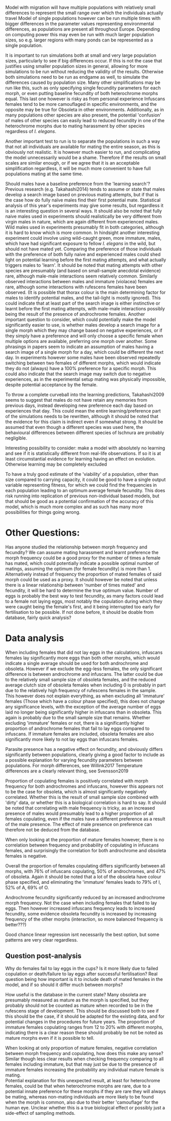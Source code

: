 Model with migration will have multiple populations with relatively small differences to represent the small range over which the individuals actually travel
Model of single populations however can be run multiple times with bigger differences in the parameter values representing environmental differences, as populations are present all throughout Europe. Depending on computing power this may even be run with much larger population sizes, so e.g. larger regions with many ponds can be represented as a single population.

It is important to run simulations both at small and very large population sizes, particularly to see if big differences occur. If this is not the case that justifies using smaller population sizes in general, allowing for more simulations to be run without reducing the validity of the results. Otherwise both simulations need to be run as endgame as well, to simulate the differences caused by population size.
Many other simplifications may be run like this, such as only specifying single fecundity parameters for each morph, or even putting baseline fecundity of both heterochrome morphs equal. This last one however is risky as from personal experience Infuscans females tend to be more camouflaged in specific environments, and the opposite may be true for Obsoleta in other environments. Additionally, as in many populations other species are also present, the potential 'confusion' of males of other species can easily lead to reduced fecundity in one of the heterochrome morphs due to mating harassment by other species regardless of *I. elegans*.

Another important test to run is to separate the populations in such a way that not all individuals are available for mating the entire season, as this is obviously not realistic. It is however much easier to run, and complicating the model unnecessarily would be a shame. Therefore if the results on small scales are similar enough, or if we agree that it is an acceptable simplification regardless, it will be much more convenient to have full populations mating at the same time.

Should males have a baseline preference from the 'learning search'? Previous research (e.g. Takahashi2014) tends to assume or state that males develop a search image based on previous mating attempts, but if that is the case how do fully naïve males find their first potential mate. Statistical analysis of this year's experiments may give some results, but regardless it is an interesting question in several ways. It should also be noted that fully naive males used in experiments should realistically be very different from virgin males in nature, which are again different from experienced males. Wild males used in experiments presumably fit in both categories, although it is hard to know which is more common. In hindsight another interesting experiment could involve using wild-caught green, more immature, males, which have had significant exposure to fellow *I. elegans* in the wild, but should not have mated yet. Comparing the preference of those individuals with the preference of both fully naive and experienced males could shed light on potential learning before the first mating attempts, and what actually triggers males to 'learn'. It should be noted that mating attempts with other species are presumably (and based on small-sample anecdotal evidence) rare, although male-male interactions seem relatively common. Similarly observed interactions between males and immature (violacea) females are rare, although some interactions with rufescens females have been observed. (It is possible that thorax colour is the main determining factor for males to identify potential males, and the tail-light is mostly ignored). This could indicate that at least part of the search image is either instinctive or learnt before the first mating attempts, with male-male interactions possibly being the result of the presence of androchrome females.
Another important question to consider, which could potentially make the model significantly easier to use, is whether males develop a search image for a single morph which they may change based on negative experiences, or if they simply have a preference and will only choose a specific female when multiple options are available, preferring one morph over another. Some phrasings in papers seem to indicate an assumption of males having a search image of a single morph for a day, which could be different the next day. In experiments however some males have been observed repeatedly switching between two females of different morphs, which would indicate they do not (always) have a 100% preference for a specific morph. This could also indicate that the search image may switch due to negative experiences, as in the experimental setup mating was physically impossible, despite potential acceptance by the female.

To throw a complete curveball into the learning predictions, Takahashi2009 seems to suggest that males do not have retain any memories from previous days, instead developing new preference each day based on experiences that day. This could mean the entire learning/preference part of the simulations needs to be rewritten, although it should be noted that the evidence for this claim is indirect even if somewhat strong. It should be assumed that even though a different species was used here, the behavioural differences between different species of Ischnura are probably negligible.

Interesting possibility to consider: make a model with absolutely no learning and see if it is statistically different from real-life observations. If so it is at least circumstantial evidence for learning having an effect on evolution. Otherwise learning may be completely excluded

To have a truly good estimate of the 'viability' of a population, other than size compared to carrying capacity, it could be good to have a single output variable representing fitness, for which we could find the frequencies in each population leading to an optimum average female fecundity. This does risk running into replication of previous non-individual based models, but that should be good as a potential confirmation of the accuracy of this model, which is much more complex and as such has many more possibilities for things going wrong.

# Other Questions:
Has anyone studied the relationship between morph frequency and fecundity? We can assume mating harassment and learnt preference the morph frequency could be a good proxy for the number of times a female has mated, which could potentially indicate a possible optimal number of matings, assuming the optimum (for female fecundity) is more than 1. Alternatively instead of frequency the proportion of mated females of said morph could be used as a proxy. It should however be noted that unless there is a linear relationship between 'number of times mated' and fecundity, it will be hard to determine the true optimum value. Number of eggs is probably the best way to test fecundity, as many factors could lead to a female not laying eggs, most notably the copulation during which they were caught being the female's first, and it being interrupted too early for fertilisation to be possible. If not done before, it should be doable from database, fairly quick analysis?


# Data analysis

When including females that did not lay eggs in the calculations, infuscans females lay significantly more eggs than both other morphs, which would indicate a single average should be used for both androchrome and obsoleta. However if we exclude the egg-less females, the only significant difference is between androchrome and infuscans. The latter could be due to the relatively small sample size of obsoleta females, and the reduced average clutch size of obsoleta females when including 0 is probably in part due to the relatively high frequency of rufescens females in the sample. This however does not explain everything, as when excluding all 'immature' females (Those which have a colour phase specified), this does not change any significance levels, with the exception of the average number of eggs laid no longer being significantly higher in infuscans than in obsoleta. This again is probably due to the small sample size that remains. Whether excluding 'immature' females or not, there is a significantly higher proportion of androchrome females that fail to lay eggs compared to infuscans. If immature females are included, obsoleta females are also significantly more likely to not lay eggs than infuscans females.

Parasite presence has a negative effect on fecundity, and obviously differs significantly between populations, clearly giving a good factor to include as a possible explanation for varying fecundity parameters between populations. For morph differences, see Willink2017
Temperature differences are a clearly relevant thing, see Svensson2019

Proportion of copulating females is positively correlated with morph frequency for both androchromes and infuscans, however this appears not to be the case for obsoleta, which is almost significantly negatively correlated. Whether this is the result of small sample size combined with 'dirty' data, or whether this is a biological correlation is hard to say. It should be noted that correlating with male frequency is tricky, as an increased presence of males would presumably lead to a higher proportion of all females copulating, even if the males have a different preference as a result of the male presence. The effect of male presence on preference can therefore not be deduced from the database.

When only looking at the proportion of mature females however, there is no correlation between frequency and probability of copulating in infuscans females, and surprisingly the correlation for both androchrome and obsoleta females is negative.

Overall the proportion of females copulating differs significantly between all morphs, with 76% of infuscans copulating, 50% of androchromes, and 47% of obsoleta. Again it should be noted that a lot of the obsoleta have colour phase specified, and eliminating the 'immature' females leads to 79% of I, 52% of A, 69% of O.

Androchrome fecundity significantly reduced by an increased androchrome morph frequency. Not the case when including females that failed to lay eggs. Then however increased infuscans frequency leads to increased fecundity, some evidence obsoleta fecundity is increased by increasing frequency of the other morphs (interaction, so more balanced frequency is better???)

Good chance linear regression isnt necessarily the best option, but some patterns are very clear regardless. 

## Question post-analysis
Why do females fail to lay eggs in the cups? Is it more likely due to failed copulation or death/failure to lay eggs after successful fertilisation? Real question being how important is it to include death of mated females in the model, and if so should it differ much between morphs?

How useful is the database in the current state? Many obsoleta are presumably measured as mature as the morph is specified, but they probably should not be counted as mature when recorded to be in the rufescens stage of development. This should be discussed both to see if this should be the case, if it should be adapted for the existing data, and for potential changes in the procedures for future years. The proportion of immature females copulating ranges from 12 to 20% with different morphs, indicating there is a clear reason these should probably be not be noted as mature morphs even if it is possible to tell.

When looking at only proportion of mature females, negative correlation between morph frequency and copulating, how does this make any sense? Similar though less clear results when checking frequency comparing to all females including immature, but that may just be due to the presence of immature females increasing the probability any individual mature female is mating.  
Potential explanation for this unexpected result, at least for heterochrome females, could be that when heterochrome morphs are rare, due to a potential innate preference for these morphs if they are rare they will always be mating, whereas non-mating individuals are more likely to be found when the morph is common, also due to their better 'camouflage' for the human eye. Unclear whether this is a true biological effect or possibly just a side-effect of sampling methods.
